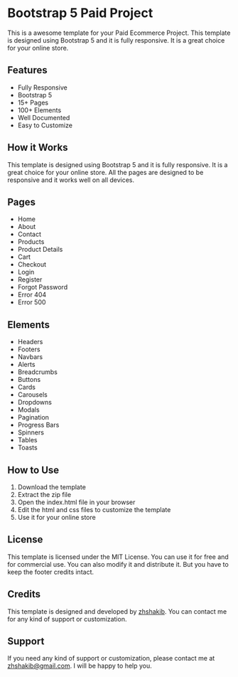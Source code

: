 # Bootstrap 5 Paid Project

This is a awesome template for your Paid Ecommerce Project. This template is designed using Bootstrap 5 and it is fully responsive. It is a great choice for your online store.

## Features

- Fully Responsive
- Bootstrap 5
- 15+ Pages
- 100+ Elements
- Well Documented
- Easy to Customize

## How it Works

This template is designed using Bootstrap 5 and it is fully responsive. It is a great choice for your online store. All the pages are designed to be responsive and it works well on all devices.

## Pages

- Home
- About
- Contact
- Products
- Product Details
- Cart
- Checkout
- Login
- Register
- Forgot Password
- Error 404
- Error 500

## Elements

- Headers
- Footers
- Navbars
- Alerts
- Breadcrumbs
- Buttons
- Cards
- Carousels
- Dropdowns
- Modals
- Pagination
- Progress Bars
- Spinners
- Tables
- Toasts

## How to Use

1. Download the template
2. Extract the zip file
3. Open the index.html file in your browser
4. Edit the html and css files to customize the template
5. Use it for your online store

## License

This template is licensed under the MIT License. You can use it for free and for commercial use. You can also modify it and distribute it. But you have to keep the footer credits intact.

## Credits

This template is designed and developed by [zhshakib](https://github.com/zhshakib). You can contact me for any kind of support or customization.

## Support

If you need any kind of support or customization, please contact me at [zhshakib@gmail.com](mailto:zhshakib@gmail.com). I will be happy to help you.
